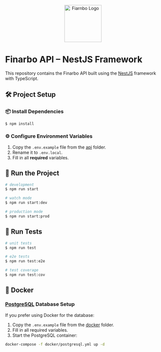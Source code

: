 <p align="center">
  <a href="https://github.com/Singularity-development/finarbo" target="blank"><img src="https://i.imgur.com/EjvMv8S.png" width="120" alt="Fiarnbo Logo" /></a>
</p>

# Finarbo API – NestJS Framework

This repository contains the Finarbo API built using the [NestJS](https://nestjs.com/) framework with TypeScript.

## 🛠️ Project Setup

### 📦 Install Dependencies

```bash
$ npm install
```

### ⚙️ Configure Environment Variables

1. Copy the `.env.example` file from the [api](../api/) folder.
2. Rename it to `.env.local`.
3. Fill in all **required** variables.

## 🚀 Run the Project

```bash
# development
$ npm run start

# watch mode
$ npm run start:dev

# production mode
$ npm run start:prod
```

## 🧪 Run Tests

```bash
# unit tests
$ npm run test

# e2e tests
$ npm run test:e2e

# test coverage
$ npm run test:cov
```

## 🐳 Docker

### [PostgreSQL](https://www.postgresql.org/) Database Setup

If you prefer using Docker for the database:

1. Copy the `.env.example` file from the [docker](./docker) folder.
2. Fill in all required variables.
3. Start the PostgreSQL container:

```bash
docker-compose -f docker/postgresql.yml up -d
```

